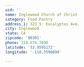 ```yaml
---
uid: ''
name: Inglewood Church of Christ
category: Food Pantry
address_1: 323 S. Eucalyptus Ave.
city: Inglewood
state: CA
zipcode: '90301'
phone: 310.674.7690
latitude: '33.9595172'
longitude: '-118.3598898'

---
```

